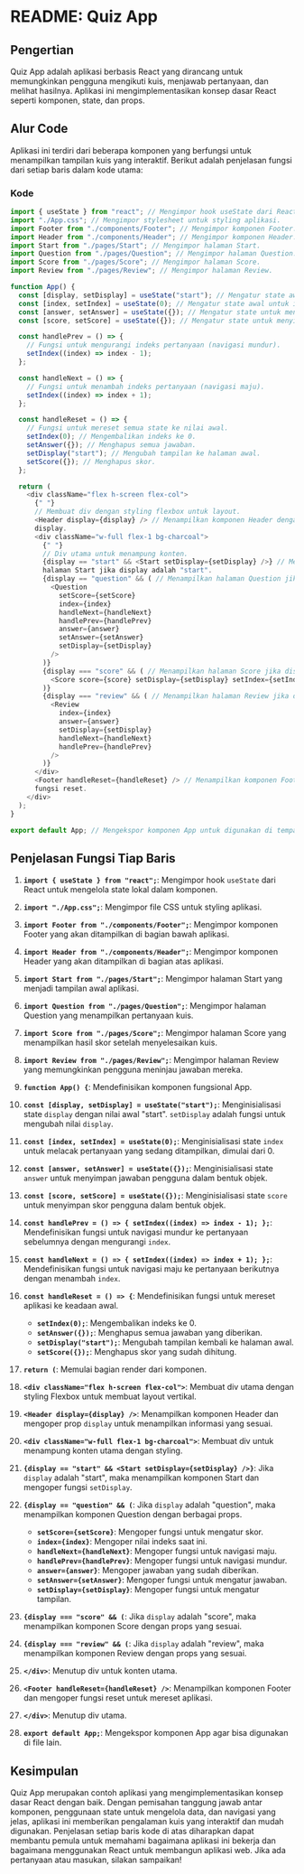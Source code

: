 # README: Quiz App

## Pengertian

Quiz App adalah aplikasi berbasis React yang dirancang untuk memungkinkan pengguna mengikuti kuis, menjawab pertanyaan, dan melihat hasilnya. Aplikasi ini mengimplementasikan konsep dasar React seperti komponen, state, dan props.

## Alur Code

Aplikasi ini terdiri dari beberapa komponen yang berfungsi untuk menampilkan tampilan kuis yang interaktif. Berikut adalah penjelasan fungsi dari setiap baris dalam kode utama:

### Kode

```javascript
import { useState } from "react"; // Mengimpor hook useState dari React untuk mengelola state.
import "./App.css"; // Mengimpor stylesheet untuk styling aplikasi.
import Footer from "./components/Footer"; // Mengimpor komponen Footer.
import Header from "./components/Header"; // Mengimpor komponen Header.
import Start from "./pages/Start"; // Mengimpor halaman Start.
import Question from "./pages/Question"; // Mengimpor halaman Question.
import Score from "./pages/Score"; // Mengimpor halaman Score.
import Review from "./pages/Review"; // Mengimpor halaman Review.

function App() {
  const [display, setDisplay] = useState("start"); // Mengatur state awal untuk tampilan (default: "start").
  const [index, setIndex] = useState(0); // Mengatur state awal untuk indeks pertanyaan (default: 0).
  const [answer, setAnswer] = useState({}); // Mengatur state untuk menyimpan jawaban pengguna.
  const [score, setScore] = useState({}); // Mengatur state untuk menyimpan skor pengguna.

  const handlePrev = () => {
    // Fungsi untuk mengurangi indeks pertanyaan (navigasi mundur).
    setIndex((index) => index - 1);
  };

  const handleNext = () => {
    // Fungsi untuk menambah indeks pertanyaan (navigasi maju).
    setIndex((index) => index + 1);
  };

  const handleReset = () => {
    // Fungsi untuk mereset semua state ke nilai awal.
    setIndex(0); // Mengembalikan indeks ke 0.
    setAnswer({}); // Menghapus semua jawaban.
    setDisplay("start"); // Mengubah tampilan ke halaman awal.
    setScore({}); // Menghapus skor.
  };

  return (
    <div className="flex h-screen flex-col">
      {" "}
      // Membuat div dengan styling flexbox untuk layout.
      <Header display={display} /> // Menampilkan komponen Header dengan prop
      display.
      <div className="w-full flex-1 bg-charcoal">
        {" "}
        // Div utama untuk menampung konten.
        {display == "start" && <Start setDisplay={setDisplay} />} // Menampilkan
        halaman Start jika display adalah "start".
        {display == "question" && ( // Menampilkan halaman Question jika display adalah "question".
          <Question
            setScore={setScore}
            index={index}
            handleNext={handleNext}
            handlePrev={handlePrev}
            answer={answer}
            setAnswer={setAnswer}
            setDisplay={setDisplay}
          />
        )}
        {display === "score" && ( // Menampilkan halaman Score jika display adalah "score".
          <Score score={score} setDisplay={setDisplay} setIndex={setIndex} />
        )}
        {display === "review" && ( // Menampilkan halaman Review jika display adalah "review".
          <Review
            index={index}
            answer={answer}
            setDisplay={setDisplay}
            handleNext={handleNext}
            handlePrev={handlePrev}
          />
        )}
      </div>
      <Footer handleReset={handleReset} /> // Menampilkan komponen Footer dengan
      fungsi reset.
    </div>
  );
}

export default App; // Mengekspor komponen App untuk digunakan di tempat lain.
```

## Penjelasan Fungsi Tiap Baris

1. **`import { useState } from "react";`**: Mengimpor hook `useState` dari React untuk mengelola state lokal dalam komponen.

2. **`import "./App.css";`**: Mengimpor file CSS untuk styling aplikasi.

3. **`import Footer from "./components/Footer";`**: Mengimpor komponen Footer yang akan ditampilkan di bagian bawah aplikasi.

4. **`import Header from "./components/Header";`**: Mengimpor komponen Header yang akan ditampilkan di bagian atas aplikasi.

5. **`import Start from "./pages/Start";`**: Mengimpor halaman Start yang menjadi tampilan awal aplikasi.

6. **`import Question from "./pages/Question";`**: Mengimpor halaman Question yang menampilkan pertanyaan kuis.

7. **`import Score from "./pages/Score";`**: Mengimpor halaman Score yang menampilkan hasil skor setelah menyelesaikan kuis.

8. **`import Review from "./pages/Review";`**: Mengimpor halaman Review yang memungkinkan pengguna meninjau jawaban mereka.

9. **`function App() {`**: Mendefinisikan komponen fungsional App.

10. **`const [display, setDisplay] = useState("start");`**: Menginisialisasi state `display` dengan nilai awal "start". `setDisplay` adalah fungsi untuk mengubah nilai `display`.

11. **`const [index, setIndex] = useState(0);`**: Menginisialisasi state `index` untuk melacak pertanyaan yang sedang ditampilkan, dimulai dari 0.

12. **`const [answer, setAnswer] = useState({});`**: Menginisialisasi state `answer` untuk menyimpan jawaban pengguna dalam bentuk objek.

13. **`const [score, setScore] = useState({});`**: Menginisialisasi state `score` untuk menyimpan skor pengguna dalam bentuk objek.

14. **`const handlePrev = () => { setIndex((index) => index - 1); };`**: Mendefinisikan fungsi untuk navigasi mundur ke pertanyaan sebelumnya dengan mengurangi `index`.

15. **`const handleNext = () => { setIndex((index) => index + 1); };`**: Mendefinisikan fungsi untuk navigasi maju ke pertanyaan berikutnya dengan menambah `index`.

16. **`const handleReset = () => {`**: Mendefinisikan fungsi untuk mereset aplikasi ke keadaan awal.

    - **`setIndex(0);`**: Mengembalikan indeks ke 0.
    - **`setAnswer({});`**: Menghapus semua jawaban yang diberikan.
    - **`setDisplay("start");`**: Mengubah tampilan kembali ke halaman awal.
    - **`setScore({});`**: Menghapus skor yang sudah dihitung.

17. **`return (`**: Memulai bagian render dari komponen.

18. **`<div className="flex h-screen flex-col">`**: Membuat div utama dengan styling Flexbox untuk membuat layout vertikal.

19. **`<Header display={display} />`**: Menampilkan komponen Header dan mengoper prop `display` untuk menampilkan informasi yang sesuai.

20. **`<div className="w-full flex-1 bg-charcoal">`**: Membuat div untuk menampung konten utama dengan styling.

21. **`{display == "start" && <Start setDisplay={setDisplay} />}`**: Jika `display` adalah "start", maka menampilkan komponen Start dan mengoper fungsi `setDisplay`.

22. **`{display == "question" && (`**: Jika `display` adalah "question", maka menampilkan komponen Question dengan berbagai props.

    - **`setScore={setScore}`**: Mengoper fungsi untuk mengatur skor.
    - **`index={index}`**: Mengoper nilai indeks saat ini.
    - **`handleNext={handleNext}`**: Mengoper fungsi untuk navigasi maju.
    - **`handlePrev={handlePrev}`**: Mengoper fungsi untuk navigasi mundur.
    - **`answer={answer}`**: Mengoper jawaban yang sudah diberikan.
    - **`setAnswer={setAnswer}`**: Mengoper fungsi untuk mengatur jawaban.
    - **`setDisplay={setDisplay}`**: Mengoper fungsi untuk mengatur tampilan.

23. **`{display === "score" && (`**: Jika `display` adalah "score", maka menampilkan komponen Score dengan props yang sesuai.

24. **`{display === "review" && (`**: Jika `display` adalah "review", maka menampilkan komponen Review dengan props yang sesuai.

25. **`</div>`**: Menutup div untuk konten utama.

26. **`<Footer handleReset={handleReset} />`**: Menampilkan komponen Footer dan mengoper fungsi reset untuk mereset aplikasi.

27. **`</div>`**: Menutup div utama.

28. **`export default App;`**: Mengekspor komponen App agar bisa digunakan di file lain.

## Kesimpulan

Quiz App merupakan contoh aplikasi yang mengimplementasikan konsep dasar React dengan baik. Dengan pemisahan tanggung jawab antar komponen, penggunaan state untuk mengelola data, dan navigasi yang jelas, aplikasi ini memberikan pengalaman kuis yang interaktif dan mudah digunakan. Penjelasan setiap baris kode di atas diharapkan dapat membantu pemula untuk memahami bagaimana aplikasi ini bekerja dan bagaimana menggunakan React untuk membangun aplikasi web. Jika ada pertanyaan atau masukan, silakan sampaikan!

